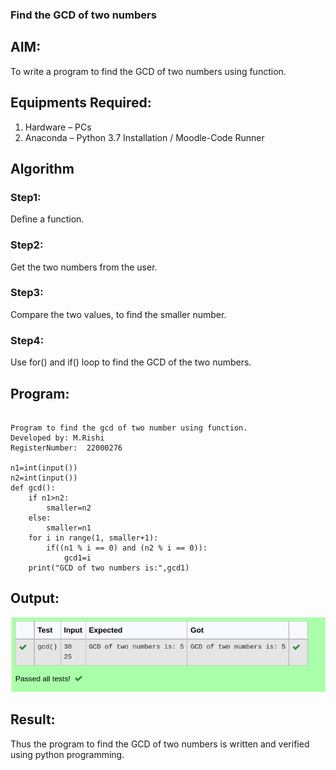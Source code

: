 ### Find the GCD of two numbers

## AIM:
To write a program to find the GCD of two numbers using function.

## Equipments Required:
1. Hardware – PCs
2. Anaconda – Python 3.7 Installation / Moodle-Code Runner

## Algorithm
### Step1: 
Define a function.
### Step2: 
Get the two numbers from the user.
### Step3: 
Compare the two values, to find the smaller number.
### Step4: 
Use for() and if() loop to find the GCD of the two numbers.

## Program:
```

Program to find the gcd of two number using function.
Developed by: M.Rishi
RegisterNumber:  22000276

n1=int(input())
n2=int(input())
def gcd():
    if n1>n2:
        smaller=n2
    else:
        smaller=n1
    for i in range(1, smaller+1):
        if((n1 % i == 0) and (n2 % i == 0)):
            gcd1=i
    print("GCD of two numbers is:",gcd1) 

```

## Output:
![gcd of two number](/gcp1.png)


## Result:
Thus the program to find the GCD of two numbers is written and verified using python programming.
